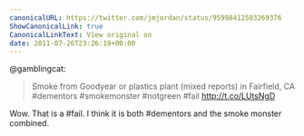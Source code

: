 ```yaml
---
canonicalURL: https://twitter.com/jmjordan/status/95998412503269376
ShowCanonicalLink: true
CanonicalLinkText: View original on
date: 2011-07-26T23:26:19+00:00
---
```

@gamblingcat:

> Smoke from Goodyear or plastics plant (mixed reports) in Fairfield, CA #dementors #smokemonster #notgreen #fail http://t.co/LUtsNgD

Wow. That is a #fail. I think it is both #dementors and the smoke monster combined.
